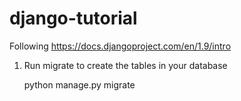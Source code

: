 # django-tutorial

Following https://docs.djangoproject.com/en/1.9/intro

1. Run migrate to create the tables in your database

    python manage.py migrate
